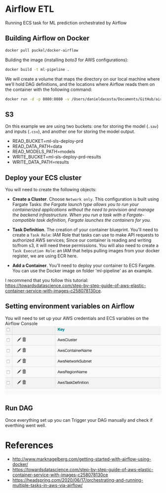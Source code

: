 # Airflow ETL
Running ECS task for ML prediction orchestrated by Airflow

## Building Airflow on Docker
```bash
docker pull puckel/docker-airflow
```

Building the image (installing *boto3* for AWS configurations):

```bash 
docker build -t ml-pipeline .
```

We will create a volume that maps the directory on our local machine where we’ll hold DAG definitions, and the locations where Airflow reads them on the container with the following command:

```bash
docker run -d -p 8080:8080 -v /Users/danieldacosta/Documents/GitHub/airflow-etl/dags:/usr/local/airflow/dags ml-pipeline
```

## S3
On this example we are using two buckets: one for storing the model (`.sav`) and inputs (`.csv`), and another one for storing the model output.

- READ_BUCKET=ml-sls-deploy-prd
- READ_DATA_PATH=data
- READ_MODELS_PATH=models
- WRITE_BUCKET=ml-sls-deploy-prd-results
- WRITE_DATA_PATH=results

## Deploy your ECS cluster
You will need to create the following objects:

- **Create a Cluster**. Choose `Network only`. This configuration is built using Fargate Tasks: *the Fargate launch type allows you to run your containerized applications without the need to provision and manage the backend infrastructure. When you run a task with a Fargate-compatible task definition, Fargate launches the containers for you.*

- **Task Definition**. The creation of your container blueprint. You'll need to create a `Task Role`: IAM Role that tasks can use to make API requests to authorized AWS services; Since our container is reading and writing to/from s3, it will need these permissions. You will also need to create a `Task Execution Role`: an IAM that helps pulling images from your docker register, we are using ECR here.

- **Add a Container**. You'll need to deploy your container to ECS Fargate. You can use the Docker image on folder 'ml-pipeline' as an example.

I recommend that you follow this tutorial: https://towardsdatascience.com/step-by-step-guide-of-aws-elastic-container-service-with-images-c258078130ce. 

## Setting environment variables on Airflow
You will need to set up your AWS credentials and ECS variables on the Airflow Console
![Airflow_varibales](Images/Airflow_Variables.png)

## Run DAG
Once everything set up you can Trigger your DAG manually and check if everthing went well.

# References

- http://www.marknagelberg.com/getting-started-with-airflow-using-docker/
- https://towardsdatascience.com/step-by-step-guide-of-aws-elastic-container-service-with-images-c258078130ce
- https://headspring.com/2020/06/17/orchestrating-and-running-multiple-tasks-in-aws-via-airflow/
